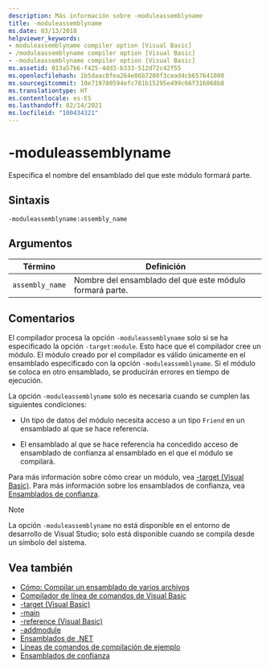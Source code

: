 ```yaml
---
description: Más información sobre -moduleassemblyname
title: -moduleassemblyname
ms.date: 03/13/2018
helpviewer_keywords:
- moduleassemblyname compiler option [Visual Basic]
- /moduleassemblyname compiler option [Visual Basic]
- -moduleassemblyname compiler option [Visual Basic]
ms.assetid: 013a57b6-f425-4dd3-b333-512d72c42f55
ms.openlocfilehash: 1b5daac8fea264e86b7200f3cead4cb657641000
ms.sourcegitcommit: 10e719780594efc781b15295e499c66f316068b8
ms.translationtype: HT
ms.contentlocale: es-ES
ms.lasthandoff: 02/14/2021
ms.locfileid: "100434321"
---
```

# <a name="-moduleassemblyname"></a>-moduleassemblyname

Especifica el nombre del ensamblado del que este módulo formará parte.  
  
## <a name="syntax"></a>Sintaxis  
  
```console  
-moduleassemblyname:assembly_name  
```  
  
## <a name="arguments"></a>Argumentos  
  
|Término|Definición|  
|---|---|  
|`assembly_name`|Nombre del ensamblado del que este módulo formará parte.|  
  
## <a name="remarks"></a>Comentarios  

 El compilador procesa la opción `-moduleassemblyname` solo si se ha especificado la opción `-target:module`. Esto hace que el compilador cree un módulo. El módulo creado por el compilador es válido únicamente en el ensamblado especificado con la opción `-moduleassemblyname`. Si el módulo se coloca en otro ensamblado, se producirán errores en tiempo de ejecución.  
  
 La opción `-moduleassemblyname` solo es necesaria cuando se cumplen las siguientes condiciones:  
  
- Un tipo de datos del módulo necesita acceso a un tipo `Friend` en un ensamblado al que se hace referencia.  
  
- El ensamblado al que se hace referencia ha concedido acceso de ensamblado de confianza al ensamblado en el que el módulo se compilará.  
  
 Para más información sobre cómo crear un módulo, vea [-target (Visual Basic)](target.md). Para más información sobre los ensamblados de confianza, vea [Ensamblados de confianza](../../../standard/assembly/friend.md).  
  
> [!NOTE]
> La opción `-moduleassemblyname` no está disponible en el entorno de desarrollo de Visual Studio; solo está disponible cuando se compila desde un símbolo del sistema.  
  
## <a name="see-also"></a>Vea también

- [Cómo: Compilar un ensamblado de varios archivos](../../../framework/app-domains/build-multifile-assembly.md)
- [Compilador de línea de comandos de Visual Basic](index.md)
- [-target (Visual Basic)](target.md)
- [-main](main.md)
- [-reference (Visual Basic)](reference.md)
- [-addmodule](addmodule.md)
- [Ensamblados de .NET](../../../standard/assembly/index.md)
- [Líneas de comandos de compilación de ejemplo](sample-compilation-command-lines.md)
- [Ensamblados de confianza](../../../standard/assembly/friend.md)
